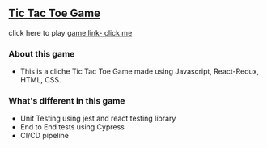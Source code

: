 ## [Tic Tac Toe Game](https://divvya007.github.io/tic-tac-toe-react/)
click here to play [game link- click me](https://divvya007.github.io/tic-tac-toe-react/)

### About this game

* This is a cliche Tic Tac Toe Game made using Javascript, React-Redux, HTML, CSS.

### What's different in this game

* Unit Testing using jest and react testing library
* End to End tests using Cypress
* CI/CD pipeline 

